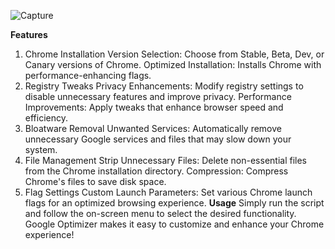 ![Capture](https://github.com/user-attachments/assets/ecb7ed39-f652-455a-bce1-13ba94bfbb20)


**Features**
1. Chrome Installation
Version Selection: Choose from Stable, Beta, Dev, or Canary versions of Chrome.
Optimized Installation: Installs Chrome with performance-enhancing flags.
2. Registry Tweaks
Privacy Enhancements: Modify registry settings to disable unnecessary features and improve privacy.
Performance Improvements: Apply tweaks that enhance browser speed and efficiency.
3. Bloatware Removal
Unwanted Services: Automatically remove unnecessary Google services and files that may slow down your system.
4. File Management
Strip Unnecessary Files: Delete non-essential files from the Chrome installation directory.
Compression: Compress Chrome's files to save disk space.
5. Flag Settings
Custom Launch Parameters: Set various Chrome launch flags for an optimized browsing experience.
**Usage**
Simply run the script and follow the on-screen menu to select the desired functionality. Google Optimizer makes it easy to customize and enhance your Chrome experience!
